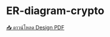 # ER-diagram-crypto

[📥 ดาวน์โหลด Design PDF](https://github.com/yourname/trading-app/raw/main/docs/design.pdf)
